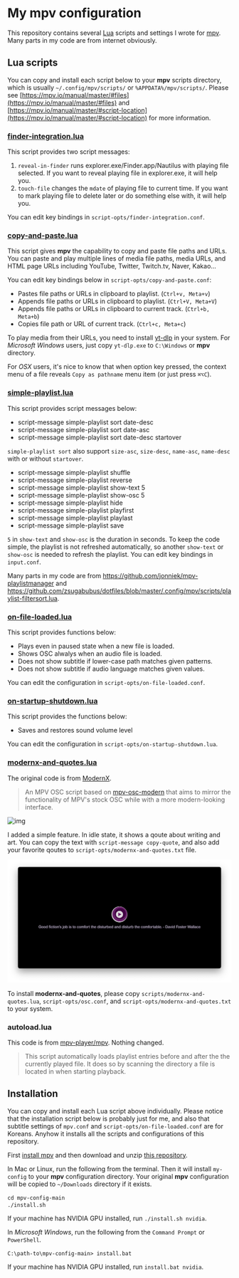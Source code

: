 # My mpv configuration

This repository contains several [Lua](http://lua.org) scripts and settings
I wrote for [mpv](https://mpv.io). Many parts in my code are from internet
obviously.

## Lua scripts

You can copy and install each script below to your **mpv** scripts directory,
which is usually `~/.config/mpv/scripts/` or `%APPDATA%/mpv/scripts/`. Please
see [https://mpv.io/manual/master/#files](https://mpv.io/manual/master/#files)
and [https://mpv.io/manual/master/#script-location](https://mpv.io/manual/master/#script-location)
for more information.

### [finder-integration.lua](https://github.com/9beach/mpv-config/blob/main/scripts/finder-integration.lua)

This script provides two script messages:

1. `reveal-in-finder` runs explorer.exe/Finder.app/Nautilus with playing file
   selected. If you want to reveal playing file in explorer.exe, it will help
   you.
2. `touch-file` changes the `mdate` of playing file to current time. If you
   want to mark playing file to delete later or do something else with, it will
   help you.

You can edit key bindings in `script-opts/finder-integration.conf`.

### [copy-and-paste.lua](https://github.com/9beach/mpv-config/blob/main/scripts/copy-and-paste.lua)

This script gives **mpv** the capability to copy and paste file paths and URLs.
You can paste and play multiple lines of media file paths, media URLs, and
HTML page URLs including YouTube, Twitter, Twitch.tv, Naver, Kakao...

You can edit key bindings below in `script-opts/copy-and-paste.conf`:

- Pastes file paths or URLs in clipboard to playlist. (`Ctrl+v, Meta+v`)
- Appends file paths or URLs in clipboard to playlist. (`Ctrl+V, Meta+V`)
- Appends file paths or URLs in clipboard to current track. (`Ctrl+b, Meta+b`)
- Copies file path or URL of current track. (`Ctrl+c, Meta+c`)

To play media from their URLs, you need to install
[yt-dlp](https://github.com/yt-dlp/yt-dlp/releases) in your system. For
_Microsoft Windows_ users, just copy `yt-dlp.exe` to `C:\Windows` or **mpv** 
directory.

For _OSX_ users, it's nice to know that when option key pressed, the context
menu of a file reveals `Copy as pathname` menu item (or just press `⌘⌥C`).

### [simple-playlist.lua](https://github.com/9beach/mpv-config/blob/main/scripts/simple-playlist.lua)

This script provides script messages below:

- script-message simple-playlist sort date-desc
- script-message simple-playlist sort date-asc
- script-message simple-playlist sort date-desc startover

`simple-playlist sort` also support `size-asc`, `size-desc`, `name-asc`,
`name-desc` with or without `startover`.

- script-message simple-playlist shuffle
- script-message simple-playlist reverse
- script-message simple-playlist show-text 5
- script-message simple-playlist show-osc 5
- script-message simple-playlist hide
- script-message simple-playlist playfirst
- script-message simple-playlist playlast
- script-message simple-playlist save

`5` in `show-text` and `show-osc` is the duration in seconds. To keep the code
simple, the playlist is not refreshed automatically, so another `show-text` or
`show-osc` is needed to refresh the playlist. You can edit key bindings in
`input.conf`.

Many parts in my code are from <https://github.com/jonniek/mpv-playlistmanager>
and <https://github.com/zsugabubus/dotfiles/blob/master/.config/mpv/scripts/playlist-filtersort.lua>.

### [on-file-loaded.lua](https://github.com/9beach/mpv-config/blob/main/scripts/on-file-loaded.lua)

This script provides functions below:

* Plays even in paused state when a new file is loaded.
* Shows OSC alwalys when an audio file is loaded.
* Does not show subtitle if lower-case path matches given patterns.
* Does not show subtitle if audio language matches given values.

You can edit the configuration in `script-opts/on-file-loaded.conf`.

### [on-startup-shutdown.lua](https://github.com/9beach/mpv-config/blob/master/scripts/on-startup-shutdown.lua)

This script provides the functions below:

* Saves and restores sound volume level

You can edit the configuration in `script-opts/on-startup-shutdown.lua`.

### [modernx-and-quotes.lua](https://github.com/9beach/mpv-config/blob/main/scripts/modernx-and-quotes.lua)

The original code is from [ModernX](https://github.com/cyl0/ModernX).

> An MPV OSC script based on
> [mpv-osc-modern](https://github.com/maoiscat/mpv-osc-modern/) that aims to
> mirror the functionality of MPV's stock OSC while with a more modern-looking
> interface.

![img](https://github.com/cyl0/ModernX/blob/main/preview.png?raw=true)

I added a simple feature. In idle state, it shows a qoute about writing and art.
You can copy the text with `script-message copy-quote`, and also add your
favorite qoutes to `script-opts/modernx-and-quotes.txt` file.

![img](modernx-and-quotes.png)

To install **modernx-and-quotes**, please copy `scripts/modernx-and-quotes.lua`,
`script-opts/osc.conf`, and `script-opts/modernx-and-quotes.txt` to your system.

### autoload.lua

This code is from [mpv-player/mpv](https://github.com/mpv-player/mpv/blob/master/TOOLS/lua/autoload.lua). Nothing changed.

> This script automatically loads playlist entries before and after the the
> currently played file. It does so by scanning the directory a file is located
> in when starting playback.

## Installation

You can copy and install each Lua script above individually. Please notice that
the installation script below is probably just for me, and also that subtitle 
settings of `mpv.conf` and `script-opts/on-file-loaded.conf` are for Koreans.
Anyhow it installs all the scripts and configurations of this repository.

First [install mpv](https://mpv.io/installation/) and then download and unzip
[this repository](https://github.com/9beach/mpv-config/archive/refs/heads/main.zip).

In Mac or Linux, run the following from the terminal. Then it will install
`my-config` to your **mpv** configuration directory. Your original **mpv**
configuration will be copied to `~/Downloads` directory if it exists.

```console
cd mpv-config-main
./install.sh
```

If your machine has NVIDIA GPU installed, run `./install.sh nvidia`.

In _Microsoft Windows_, run the following from the `Command Prompt` or
`PowerShell`.

```console
C:\path-to\mpv-config-main> install.bat
```

If your machine has NVIDIA GPU installed, run `install.bat nvidia`.
